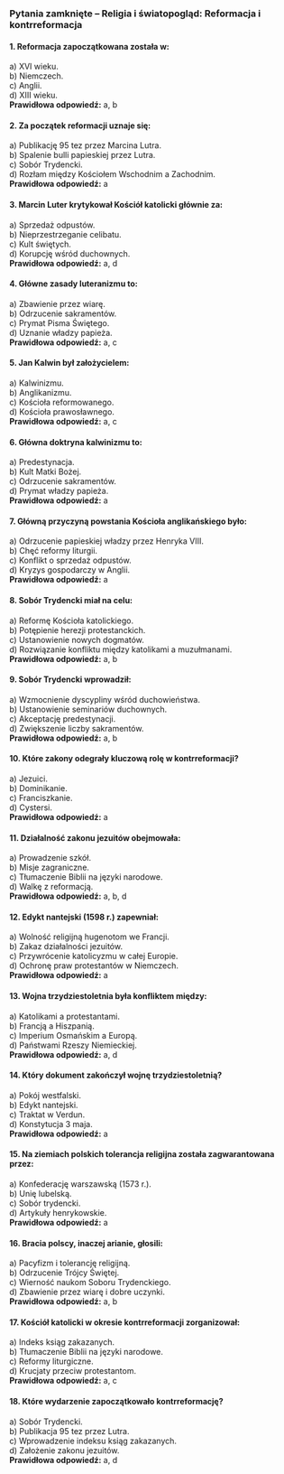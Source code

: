 ### Pytania zamknięte – **Religia i światopogląd: Reformacja i kontrreformacja**

#### 1. Reformacja zapoczątkowana została w:
a) XVI wieku.  
b) Niemczech.  
c) Anglii.  
d) XIII wieku.  
**Prawidłowa odpowiedź:** a, b

#### 2. Za początek reformacji uznaje się:
a) Publikację 95 tez przez Marcina Lutra.  
b) Spalenie bulli papieskiej przez Lutra.  
c) Sobór Trydencki.  
d) Rozłam między Kościołem Wschodnim a Zachodnim.  
**Prawidłowa odpowiedź:** a

#### 3. Marcin Luter krytykował Kościół katolicki głównie za:
a) Sprzedaż odpustów.  
b) Nieprzestrzeganie celibatu.  
c) Kult świętych.  
d) Korupcję wśród duchownych.  
**Prawidłowa odpowiedź:** a, d

#### 4. Główne zasady luteranizmu to:
a) Zbawienie przez wiarę.  
b) Odrzucenie sakramentów.  
c) Prymat Pisma Świętego.  
d) Uznanie władzy papieża.  
**Prawidłowa odpowiedź:** a, c

#### 5. Jan Kalwin był założycielem:
a) Kalwinizmu.  
b) Anglikanizmu.  
c) Kościoła reformowanego.  
d) Kościoła prawosławnego.  
**Prawidłowa odpowiedź:** a, c

#### 6. Główna doktryna kalwinizmu to:
a) Predestynacja.  
b) Kult Matki Bożej.  
c) Odrzucenie sakramentów.  
d) Prymat władzy papieża.  
**Prawidłowa odpowiedź:** a

#### 7. Główną przyczyną powstania Kościoła anglikańskiego było:
a) Odrzucenie papieskiej władzy przez Henryka VIII.  
b) Chęć reformy liturgii.  
c) Konflikt o sprzedaż odpustów.  
d) Kryzys gospodarczy w Anglii.  
**Prawidłowa odpowiedź:** a

#### 8. Sobór Trydencki miał na celu:
a) Reformę Kościoła katolickiego.  
b) Potępienie herezji protestanckich.  
c) Ustanowienie nowych dogmatów.  
d) Rozwiązanie konfliktu między katolikami a muzułmanami.  
**Prawidłowa odpowiedź:** a, b

#### 9. Sobór Trydencki wprowadził:
a) Wzmocnienie dyscypliny wśród duchowieństwa.  
b) Ustanowienie seminariów duchownych.  
c) Akceptację predestynacji.  
d) Zwiększenie liczby sakramentów.  
**Prawidłowa odpowiedź:** a, b

#### 10. Które zakony odegrały kluczową rolę w kontrreformacji?
a) Jezuici.  
b) Dominikanie.  
c) Franciszkanie.  
d) Cystersi.  
**Prawidłowa odpowiedź:** a

#### 11. Działalność zakonu jezuitów obejmowała:
a) Prowadzenie szkół.  
b) Misje zagraniczne.  
c) Tłumaczenie Biblii na języki narodowe.  
d) Walkę z reformacją.  
**Prawidłowa odpowiedź:** a, b, d

#### 12. Edykt nantejski (1598 r.) zapewniał:
a) Wolność religijną hugenotom we Francji.  
b) Zakaz działalności jezuitów.  
c) Przywrócenie katolicyzmu w całej Europie.  
d) Ochronę praw protestantów w Niemczech.  
**Prawidłowa odpowiedź:** a

#### 13. Wojna trzydziestoletnia była konfliktem między:
a) Katolikami a protestantami.  
b) Francją a Hiszpanią.  
c) Imperium Osmańskim a Europą.  
d) Państwami Rzeszy Niemieckiej.  
**Prawidłowa odpowiedź:** a, d

#### 14. Który dokument zakończył wojnę trzydziestoletnią?
a) Pokój westfalski.  
b) Edykt nantejski.  
c) Traktat w Verdun.  
d) Konstytucja 3 maja.  
**Prawidłowa odpowiedź:** a

#### 15. Na ziemiach polskich tolerancja religijna została zagwarantowana przez:
a) Konfederację warszawską (1573 r.).  
b) Unię lubelską.  
c) Sobór trydencki.  
d) Artykuły henrykowskie.  
**Prawidłowa odpowiedź:** a

#### 16. Bracia polscy, inaczej arianie, głosili:
a) Pacyfizm i tolerancję religijną.  
b) Odrzucenie Trójcy Świętej.  
c) Wierność naukom Soboru Trydenckiego.  
d) Zbawienie przez wiarę i dobre uczynki.  
**Prawidłowa odpowiedź:** a, b

#### 17. Kościół katolicki w okresie kontrreformacji zorganizował:
a) Indeks ksiąg zakazanych.  
b) Tłumaczenie Biblii na języki narodowe.  
c) Reformy liturgiczne.  
d) Krucjaty przeciw protestantom.  
**Prawidłowa odpowiedź:** a, c

#### 18. Które wydarzenie zapoczątkowało kontrreformację?
a) Sobór Trydencki.  
b) Publikacja 95 tez przez Lutra.  
c) Wprowadzenie indeksu ksiąg zakazanych.  
d) Założenie zakonu jezuitów.  
**Prawidłowa odpowiedź:** a, d  
